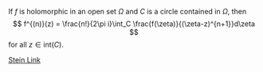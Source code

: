 If $f$ is holomorphic in an open set $\Omega$ and $C$ is a circle contained in $\Omega$, then
$$ f^{(n)}(z) = \frac{n!}{2\pi i}\int_C
\frac{f(\zeta)}{(\zeta-z)^{n+1}}d\zeta $$
for all $z\in \text{int}(C)$.   

[Stein Link](https://www.fing.edu.uy/~cerminar/Complex_Analysis.pdf#page=47)